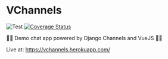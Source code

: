# VChannels

![Test](https://github.com/augustogoulart/django-channels-vue-chat/workflows/Test/badge.svg)
[![Coverage Status](https://img.shields.io/coveralls/github/augustogoulart/django-channels-vue-chat)](https://coveralls.io/github/augustogoulart/django-channels-vue-chat?branch=master)

💬🚀 Demo chat app powered by Django Channels and VueJS 🚀💬

Live at: https://vchannels.herokuapp.com/
